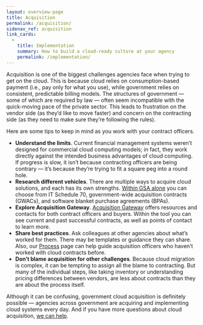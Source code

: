 ```yaml
---
layout: overview-page
title: Acquisition
permalink: /acquisition/
sidenav_ref: acquisition
link_cards:
  - 
    title: Implementation
    summary: How to build a cloud-ready culture at your agency
    permalink: /implementation/
---
```


Acquisition is one of the biggest challenges agencies face when trying to get on the cloud. This is because cloud relies on consumption-based payment (i.e., pay only for what you use), while government relies on consistent, predictable billing models. The structures of government — some of which are required by law — often seem incompatible with the quick-moving pace of the private sector. This leads to frustration on the vendor side (as they’d like to move faster) and concern on the contracting side (as they need to make sure they’re following the rules). 

Here are some tips to keep in mind as you work with your contract officers. 

* **Understand the limits**. Current financial management systems weren’t designed for commercial cloud computing models; in fact, they work directly against the intended business advantages of cloud computing. If progress is slow, it isn’t because contracting officers are being contrary — it’s because they’re trying to fit a square peg into a round hole.
* **Research different vehicles**. There are multiple ways to acquire cloud solutions, and each has its own strengths. [Within GSA alone](https://www.gsa.gov/technology/technology-programs) you can choose from IT Schedule 70, government-wide acquisition contracts (GWACs), and software blanket purchase agreements (BPAs). 
* **Explore Acquisition Gateway**. [Acquisition Gateway](https://hallways.cap.gsa.gov/login-information) offers resources and contacts for both contract officers and buyers. Within the tool you can see current and past successful contracts, as well as points of contact to learn more.
* **Share best practices**. Ask colleagues at other agencies about what’s worked for them. There may be templates or guidance they can share. Also, our [Process](/acquisition/procurement-process/) page can help guide acquisition officers who haven’t worked with cloud contracts before.
* **Don’t blame acquisition for other challenges**. Because cloud migration is complex, it can be tempting to assign all the blame to contracting. But many of the individual steps, like taking inventory or understanding pricing differences between vendors, are less about contracts than they are about the process itself.

Although it can be confusing, government cloud acquisition is definitely possible — agencies across government are acquiring and implementing cloud systems every day. And if you have more questions about cloud acquisition, [we can help](/105-OverviewCloudSolutions/support/). 


